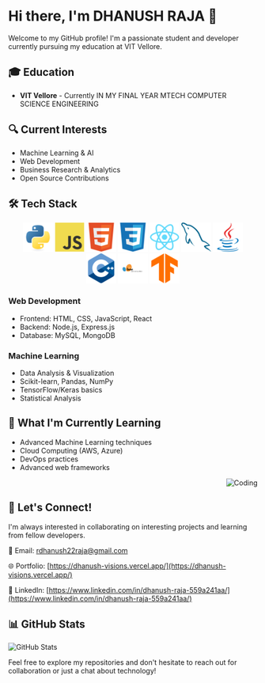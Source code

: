 # Hi there, I'm DHANUSH RAJA 👋

Welcome to my GitHub profile! I'm a passionate student and developer currently pursuing my education at VIT Vellore.

## 🎓 Education
- **VIT Vellore** - Currently IN MY FINAL YEAR MTECH COMPUTER SCIENCE ENGINEERING

## 🔍 Current Interests
- Machine Learning & AI
- Web Development  
- Business Research & Analytics
- Open Source Contributions

## 🛠️ Tech Stack

<div align="center">
  <img src="./python-logo.svg" alt="Python" width="60" height="60"/>
  <img src="./javascript-logo.svg" alt="JavaScript" width="60" height="60"/>
  <img src="./html-logo.svg" alt="HTML5" width="60" height="60"/>
  <img src="./css-logo.svg" alt="CSS3" width="60" height="60"/>
  <img src="./react-logo.svg" alt="React" width="60" height="60"/>
  <img src="./sql-logo.svg" alt="SQL" width="60" height="60"/>
  <img src="./java-logo.svg" alt="Java" width="60" height="60"/>
  <img src="./cpp-logo.svg" alt="C++" width="60" height="60"/>
  <img src="./sklearn-logo.svg" alt="Scikit-learn" width="60" height="60"/>
  <img src="./tensorflow-logo.svg" alt="TensorFlow" width="60" height="60"/>
</div>

### Web Development
- Frontend: HTML, CSS, JavaScript, React
- Backend: Node.js, Express.js  
- Database: MySQL, MongoDB

### Machine Learning
- Data Analysis & Visualization
- Scikit-learn, Pandas, NumPy
- TensorFlow/Keras basics
- Statistical Analysis

## 🌱 What I'm Currently Learning
- Advanced Machine Learning techniques
- Cloud Computing (AWS, Azure)
- DevOps practices
- Advanced web frameworks

<div align="right">
  <img alt="Coding" width="400" src="https://user-images.githubusercontent.com/74038190/212749447-bfb7e725-6987-49d9-ae85-2015e3e7cc41.gif">
</div>

## 🤝 Let's Connect!

I'm always interested in collaborating on interesting projects and learning from fellow developers.

📧 Email: [rdhanush22raja@gmail.com](mailto:rdhanush22raja@gmail.com)

🌐 Portfolio: [https://dhanush-visions.vercel.app/](https://dhanush-visions.vercel.app/)

💼 LinkedIn: [https://www.linkedin.com/in/dhanush-raja-559a241aa/](https://www.linkedin.com/in/dhanush-raja-559a241aa/)

## 📊 GitHub Stats

![GitHub Stats](https://github-readme-stats.vercel.app/api?username=DHANUSHRAJA22&show_icons=true&theme=radical)

Feel free to explore my repositories and don't hesitate to reach out for collaboration or just a chat about technology!

